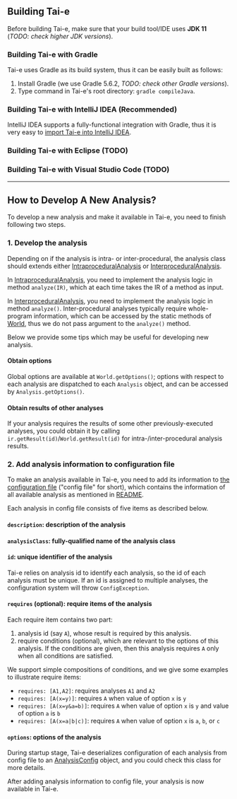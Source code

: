 ## Building Tai-e

Before building Tai-e, make sure that your build tool/IDE uses **JDK 11** (*TODO: check higher JDK versions*).

### Building Tai-e with Gradle
Tai-e uses Gradle as its build system, thus it can be easily built as follows:
1. Install Gradle (we use Gradle 5.6.2, *TODO: check other Gradle versions*).
2. Type command in Tai-e's root directory: `gradle compileJava`.

### Building Tai-e with IntelliJ IDEA (Recommended)
IntelliJ IDEA supports a fully-functional integration with Gradle, thus it is very easy to [import Tai-e into IntelliJ IDEA](https://www.jetbrains.com/help/idea/gradle.html#gradle_import_project_start).

### Building Tai-e with Eclipse (TODO)

### Building Tai-e with Visual Studio Code (TODO)

---
## How to Develop A New Analysis?
To develop a new analysis and make it available in Tai-e, you need to finish following two steps.

### 1. Develop the analysis
Depending on if the analysis is intra- or inter-procedural, the analysis class should extends either [IntraproceduralAnalysis](../src/main/java/pascal/taie/analysis//IntraproceduralAnalysis.java) or [InterproceduralAnalysis](../src/main/java/pascal/taie/analysis//InterproceduralAnalysis.java).

In [IntraproceduralAnalysis](../src/main/java/pascal/taie/analysis//IntraproceduralAnalysis.java), you need to implement the analysis logic in method `analyze(IR)`, which at each time takes the IR of a method as input.

In [InterproceduralAnalysis](../src/main/java/pascal/taie/analysis//InterproceduralAnalysis.java), you need to implement the analysis logic in method `analyze()`. Inter-procedural analyses typically require whole-program information, which can be accessed by the static methods of [World](../src/main/java/pascal/taie/World.java), thus we do not pass argument to the `analyze()` method.

Below we provide some tips which may be useful for developing new analysis.

#### Obtain options
Global options are available at `World.getOptions()`; options with respect to each analysis are dispatched to each `Analysis` object, and can be accessed by `Analysis.getOptions()`.

#### Obtain results of other analyses
If your analysis requires the results of some other previously-executed analyses, you could obtain it by calling `ir.getResult(id)`/`World.getResult(id)` for intra-/inter-procedural analysis results.


### 2. Add analysis information to configuration file
To make an analysis available in Tai-e, you need to add its information to [the configuration file](../src/main/resources/tai-e-analyses.yml) ("config file" for short), which contains the information of all available analysis as mentioned in [README](../README.md).

Each analysis in config file consists of five items as described below.

#### `description`: description of the analysis

#### `analysisClass`: fully-qualified name of the analysis class

#### `id`: unique identifier of the analysis

Tai-e relies on analysis id to identify each analysis, so the id of each analysis must be unique. If an id is assigned to multiple analyses, the configuration system will throw `ConfigException`.

#### `requires` (optional): require items of the analysis

Each require item contains two part:

1. analysis id (say `A`), whose result is required by this analysis.
2. require conditions (optional), which are relevant to the options of this analysis. If the conditions are given, then this analysis requires `A` only when all conditions are satisfied.

We support simple compositions of conditions, and we give some examples to illustrate require items:

* `requires: [A1,A2]`: requires analyses `A1` and `A2`
* `requires: [A(x=y)]`: requires `A` when value of option `x` is `y`
* `requires: [A(x=y&a=b)]`: requires `A` when value of option `x` is `y` and value of option `a` is `b`
* `requires: [A(x=a|b|c)]`: requires `A` when value of option `x` is `a`, `b`, or `c`

#### `options`: options of the analysis

During startup stage, Tai-e deserializes configuration of each analysis from config file to an [AnalysisConfig](../src/main/java/pascal/taie/config/AnalysisConfig.java) object, and you could check this class for more details.

After adding analysis information to config file, your analysis is now available in Tai-e.
